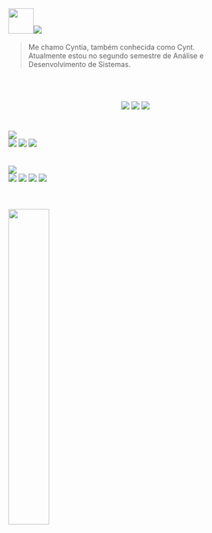 
## <img src="https://media.giphy.com/media/VgCDAzcKvsR6OM0uWg/giphy.gif" width="50"><img src="https://img.shields.io/badge/ A little more about me... -ffbaca.svg?style=for-the-badge&">
> Me chamo Cyntia, também conhecida como Cynt.<br>
Atualmente estou no segundo semestre de Análise e Desenvolvimento de Sistemas. <br>
<br>
<br>
<br>
<div align="center"> 
<a href="https://instagram.com/cmooniz" target="_blank"><img src="https://img.shields.io/badge/Instagram-ea4d7f.svg?style=for-the-badge&logo=Instagram&logoColor=white"></a>
<a href = "https://www.linkedin.com/in/cyntia-muniz/"> <img src="https://img.shields.io/badge/linkedin-e08738.svg?style=for-the-badge&logo=linkedin&logoColor=white" target="_blank"></a>
<a href="https://www.behance.net/cyntiamuniz" target="_blank"><img src="https://img.shields.io/badge/Behance-886ea5?style=for-the-badge&logo=behance&logoColor=white style="border-radius: 30px" target="_blank"></a> 
 </div>
  
#
<img src="https://img.shields.io/badge/ Main Skills: -5c5c5c.svg?style=for-the-badge&">
<div>
<img src="https://img.shields.io/badge/HTML5-0D1117?style=for-the-badge&logo=html5&logoColor=FF6842">
<img src="https://img.shields.io/badge/CSS3-0D1117?style=for-the-badge&logo=css3&logoColor=60D1EA">
<img src="https://img.shields.io/badge/JAVASCRIPT-0D1117?style=for-the-badge&logo=javascript&logoColor=FFBA1A">
</div>
<br>
<br>
<img src="https://img.shields.io/badge/ Studying in this moment:-5c5c5c.svg?style=for-the-badge&">
<div>
 <img src="https://img.shields.io/badge/tailwindcss-0D1117?style=for-the-badge&logo=tailwind-css&logoColor=2338B2AC">
<img src="https://img.shields.io/badge/JAVASCRIPT-0D1117?style=for-the-badge&logo=javascript&logoColor=FFBA1A">
  <img src="https://img.shields.io/badge/Node%20js-0D1117?style=for-the-badge&logo=nodedotjs&logoColor=94EA48">
<img src="https://img.shields.io/badge/React-0D1117?style=for-the-badge&logo=react&logoColor=1E9BEE">
</div>
<br>
<br>
<br>

<div align="left">  
<!--   <img width="50%"  src="https://github-readme-stats.vercel.app/api?username=cmooniz&show_icons=true&count_private=true&hide_border=true&title_color=ea4d7f&icon_color=ffbaca&text_color=ffd897&bg_color=0d1117" alt="Cynt github stats" />  -->
  <img width="40%" src="https://github-readme-stats.vercel.app/api/top-langs/?username=cmooniz&layout=compact&hide_border=true&title_color=FFFFFF&text_color=FFFFFF&bg_color=0d1117" />
</div>
